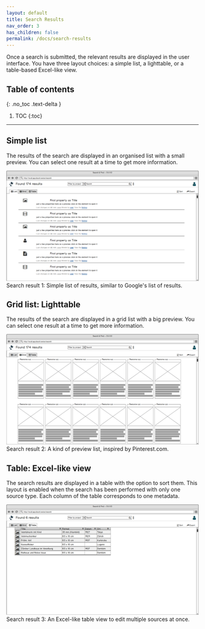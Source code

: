 ```yaml
---
layout: default
title: Search Results
nav_order: 3
has_children: false
permalink: /docs/search-results
---
```


Once a search is submitted, the relevant results are displayed in the user interface. You have three layout choices: a simple list, a lighttable, or a table-based Excel-like view.

## Table of contents
{: .no_toc .text-delta }

  1. TOC
  {:toc}

---

## Simple list
The results of the search are displayed in an organised list with a small preview. You can select one result at a time to get more information.

![Search result 1: Simple list of results, similar to Google's list of results.](../assets/images/search-results-simple-list.png)
Search result 1: Simple list of results, similar to Google's list of results.

## Grid list: Lighttable

The results of the search are displayed in a grid list with a big preview. You can select one result at a time to get more information.

![Search result 2: A kind of preview list, inspired by Pinterest.com.](../assets/images/search-results-grid-list.png)
Search result 2: A kind of preview list, inspired by Pinterest.com.

## Table: Excel-like view

The search results are displayed in a table with the option to sort them. This layout is enabled when the search has been performed with only one source type.
Each column of the table corresponds to one metadata.

![Search result 3: An Excel-like table view to edit multiple sources at once.](../assets/images/search-results-table.png)
Search result 3: An Excel-like table view to edit multiple sources at once.
